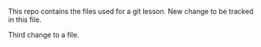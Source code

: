 This repo contains the files used for a git lesson.
New change to be tracked in this file.

Third change to a file.
